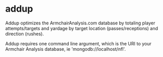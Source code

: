 # addup

Addup optimizes the ArmchairAnalysis.com database by totaling player attempts/targets and yardage by target location (passes/receptions) and direction (rushes).

Addup requires one command line argument, which is the URI to your Armchair Analysis database, ie 'mongodb://localhost/nfl'.
